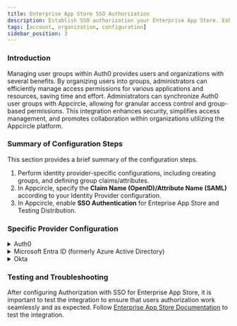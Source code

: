 ```yaml
---
title: Enterprise App Store SSO Authorization
description: Establish SSO authorization your Enterprise App Store. Enhance security and simplify access across Appcircle's platform.
tags: [account, organization, configuration]
sidebar_position: 3
---
```


### Introduction

Managing user groups within Auth0 provides users and organizations with several benefits. By organizing users into groups, administrators can efficiently manage access permissions for various applications and resources, saving time and effort. Administrators can synchronize Auth0 user groups with Appcircle, allowing for granular access control and group-based permissions. This integration enhances security, simplifies access management, and promotes collaboration within organizations utilizing the Appcircle platform.

### Summary of Configuration Steps

This section provides a brief summary of the configuration steps.

1. Perform identity provider-specific configurations, including creating groups, and defining group claims/attributes.
2. In Appcircle, specify the **Claim Name (OpenID)/Attribute Name (SAML)** according to your Identity Provider configuration.
3. In Appcircle, enable **SSO Authentication** for Enteprise App Store and Testing Distribution.

### Specific Provider Configuration

<details>
    <summary>Auth0</summary>

<details>
    <summary>Auth0 (OpenID Connect)</summary>

#### Step 1. Create Organizations

1. In the Auth0 dashboard, navigate to the **Organization** section.
2. Click **Create Organization** button to create organizations.

<Screenshot url='https://cdn.appcircle.io/docs/assets/sso-mapping-auth0-create-groups.png' />

3. Click created organization to navigated **Organization Details**.
4. On the **Organization Details** screen, click on the **Members** tab to manage members of organization.
5. Click the **Add Members** button. Add users who will become members of your organization.

<Screenshot url='https://cdn.appcircle.io/docs/assets/sso-mapping-auth0-add-members.png' />

6. On the **Organization Details** screen, navigate to the **Connections** tab.
7. Click the **Enable Connections** button
8. Select **Username-Password-Authentication** and click on **Enable Connection** 

<Screenshot url='https://cdn.appcircle.io/docs/assets/sso-mapping-auth0-enable-connections.png' />

9. Select **Enable Auto-Membership** and **Enable Signup** on the displayed screen, then click **Save**.

<Screenshot url='https://cdn.appcircle.io/docs/assets/sso-mapping-auth0-enable-connections2.png' />

#### Step 2. Enable organization for your application

1. In the Auth0 dashboard, navigate to the **Applications** section.
2. Select the relevant application. 
3. On the **Application Details** screen, navigate to the **Organizations** tab.

<Screenshot url='https://cdn.appcircle.io/docs/assets/sso-mapping-auth0-application-organizations1.png' />

4. Click **Disable Grants Now**.
5. Choose **Business Users** for the type of users and select **Prompt for Organization** for the login flow.
6. Click **Save Changes**.

<Screenshot url='https://cdn.appcircle.io/docs/assets/sso-mapping-auth0-application-organizations2.png' />

#### Step 3. Define Group Claim Name in Appcircle

1. Navigate to the **Organization > Security > Authentications** section on your dashboard.
2. Select the **Manage** on the **Enterprise Portal SSO Login**.

<Screenshot url='https://cdn.appcircle.io/docs/assets/store-sso-manage-button.png' /> 

3. Select the **Manage Authorization**.

<Screenshot url='https://cdn.appcircle.io/docs/assets/store-sso-manage-authz-button.png' /> 

4. Enter the **Claim Name (OpenID)/Attribute Name (SAML)** as `org_id`.

<Screenshot url='https://cdn.appcircle.io/docs/assets/store-sso-org-id-claim.png' />

</details>

<details>
    <summary>Auth0 (SAML)</summary>

#### Step 1. Create Organizations

1. In the Auth0 dashboard, navigate to the **Organization** section.
2. Click **Create Organization** button to create organizations.

<Screenshot url='https://cdn.appcircle.io/docs/assets/sso-mapping-auth0-create-groups.png' />

3. Click created organization to navigated **Organization Details**.
4. On the **Organization Details** screen, click on the **Members** tab to manage members of organization.
5. Click the **Add Members** button. Add users who will become members of your organization.

<Screenshot url='https://cdn.appcircle.io/docs/assets/sso-mapping-auth0-add-members.png' />

6. On the **Organization Details** screen, navigate to the **Connections** tab.
7. Click the **Enable Connections** button
8. Select **Username-Password-Authentication** and click on **Enable Connection** 

<Screenshot url='https://cdn.appcircle.io/docs/assets/sso-mapping-auth0-enable-connections.png' />

9. Select **Enable Auto-Membership** and **Enable Signup** on the displayed screen, then click **Save**.

<Screenshot url='https://cdn.appcircle.io/docs/assets/sso-mapping-auth0-enable-connections2.png' />

#### Step 2. Enable organization for your application

1. In the Auth0 dashboard, navigate to the **Applications** section.
2. Select the relevant application. 
3. On the **Application Details** screen, navigate to the **Organizations** tab.

<Screenshot url='https://cdn.appcircle.io/docs/assets/sso-mapping-auth0-application-organizations1.png' />

4. Click **Disable Grants Now**.
5. Choose **Business Users** for the type of users and select **Prompt for Organization** for the login flow.
6. Click **Save Changes**.

<Screenshot url='https://cdn.appcircle.io/docs/assets/sso-mapping-auth0-application-organizations2.png' />

#### Step 3. Define Group Attribute Name

1. Navigate to the **SSO Login** screen in Appcircle.
2. Enter the **Claim Name (OpenID)/Attribute Name (SAML)** as `http://schemas.auth0.com/org_id`.

<Screenshot url='https://cdn.appcircle.io/docs/assets/integration-sso-auth0-saml-org-id-claim.png' />

</details>

</details>

<details>
    <summary>Microsoft Entra ID (formerly Azure Active Directory) </summary>

<details>
    <summary>Microsoft Entra ID (SAML)</summary>

#### Step 1. Create Groups in Microsoft Entra ID

1. Log in to [Azure](https://azure.microsoft.com/en-us/) as an admin and navigate to **Azure Services > Microsoft Entra ID** 

<Screenshot url='https://cdn.appcircle.io/docs/assets/sso-mapping-azure-saml-goto-entra-id.png' />

2. Navigate to the **Manage > Groups** section from left menu.
3. Click the **New Group**.

<Screenshot url='https://cdn.appcircle.io/docs/assets/sso-mapping-azure-saml-groups.png' />

4. Assign a proper name and description to the new group. Designate an owner and members to the group.

<Screenshot url='https://cdn.appcircle.io/docs/assets/sso-mapping-azure-saml-new-group.png' />

#### Step 3. Assign user and group to application in Microsoft Entra ID

1. Navigate to the **Azure Services > Microsoft Entra ID**.
2. Navigate to the **Manage > Enterprise applications** section from left menu. 

<Screenshot url='https://cdn.appcircle.io/docs/assets/sso-mapping-azure-saml-enterprise-applications1.png' />

3. Click your application. 

<Screenshot url='https://cdn.appcircle.io/docs/assets/sso-mapping-azure-saml-enterprise-applications2.png' />

4. Click **Assign users and groups**.

<Screenshot url='https://cdn.appcircle.io/docs/assets/sso-mapping-azure-saml-assign-users-groups1.png' />

5. Click **Add user/group**.

<Screenshot url='https://cdn.appcircle.io/docs/assets/sso-mapping-azure-saml-assign-users-groups2.png' />

6. Select users, groups and role. This process can be repeated as needed.

<Screenshot url='https://cdn.appcircle.io/docs/assets/sso-mapping-azure-saml-assign-users-groups3.png' />

#### Step 4. Define Group Attributes & Claims in Microsoft Entra ID

1. Navigate to the **Manage > Single sign-on** section from left menu. 
2. Click **Edit** in **Attributes & Claims** section.

<Screenshot url='https://cdn.appcircle.io/docs/assets/sso-mapping-azure-saml-attributes1.png' />

3. Click the **Add a Group Claim**. 
4. Select the **Groups assigned to the application** 
5. Select the **Cloud only group display names** as source attribute. 
6. Then click on the **Save** button

<Screenshot url='https://cdn.appcircle.io/docs/assets/sso-mapping-azure-saml-attributes2.png' />

#### Step 5. Define Group Attributes names in Appcircle


1. Navigate to the **Organization > Security > Authentications** section on your dashboard.
2. Select the **Manage** on the **Enterprise Portal SSO Login**.

<Screenshot url='https://cdn.appcircle.io/docs/assets/store-sso-manage-button.png' /> 

3. Select the **Manage Authorization**.

<Screenshot url='https://cdn.appcircle.io/docs/assets/store-sso-manage-authz-button.png' /> 

4. Enter the **Claim Name (OpenID)/Attribute Name (SAML)** as ``http://schemas.microsoft.com/ws/2008/06/identity/claims/groups``.

<Screenshot url='https://cdn.appcircle.io/docs/assets/store-sso-org-id-claim.png' />

</details>

</details>

<details>
    <summary>Okta</summary>

<details>
    <summary>Okta (OpenID Connect)</summary>

#### Step 1. Create Groups and Define Group Claim

1. Navigate to the **Directory > Groups** section in the Okta Dashboard
2. Create the groups as needed.

<Screenshot url='https://cdn.appcircle.io/docs/assets/sso-mapping-okta-create-groups.png' />

3. Assign users to groups.

<Screenshot url='https://cdn.appcircle.io/docs/assets/sso-mapping-okta-assign-users-to-groups.png' />

4. Navigate to the **Applications > Applications** section from left navigation menu.
5. Select your application from the list 
6. Navigate to the **Sign on** tab. 
7. Click **Edit** for OpenID Connect ID Token.

<Screenshot url='https://cdn.appcircle.io/docs/assets/sso-mapping-okta-oidc-edit-id-token.png' />

8. Enter Groups claim filter as shown in the image below.

<Screenshot url='https://cdn.appcircle.io/docs/assets/sso-mapping-okta-oidc-groups-claim.png' />

9. Navigate to the **Applications > Applications** section from left navigation menu.
10. Click **Refresh Application Data**.
 
<Screenshot url='https://cdn.appcircle.io/docs/assets/sso-mapping-okta-refresh-application-data.png' />

#### Define Group Claim in Appcircle


1. Navigate to the **Organization > Security > Authentications** section on your dashboard.
2. Select the **Manage** on the **Enterprise Portal SSO Login**.

<Screenshot url='https://cdn.appcircle.io/docs/assets/store-sso-manage-button.png' /> 

3. Select the **Manage Authorization**.

<Screenshot url='https://cdn.appcircle.io/docs/assets/store-sso-manage-authz-button.png' /> 

4. Enter the **Claim Name (OpenID)/Attribute Name (SAML)** as ``groups``.

<Screenshot url='https://cdn.appcircle.io/docs/assets/store-sso-org-id-claim.png' />

</details>

<details>
    <summary>Okta (SAML)</summary>

#### Step 1. Create Groups and Assign to the Application

1. Navigate to the **Directory > Groups** section in the Okta Dashboard. Create the groups as needed.

<Screenshot url='https://cdn.appcircle.io/docs/assets/sso-mapping-okta-create-groups.png' />

2. Assign users to groups.

<Screenshot url='https://cdn.appcircle.io/docs/assets/sso-mapping-okta-assign-users-to-groups.png' />

3. Navigate to the **Applications > Applications** section from left navigation menu.
4. Select your application from the list 
5. Navigate to the **Assignments** tab. 
6. Assign the previously created groups to the application.

<Screenshot url='https://cdn.appcircle.io/docs/assets/sso-mapping-okta-assign-groups-to-application.png' />

#### Step 3. Define Group Attributes

1. Navigate to the **Applications > Applications** section.
2. Select your application from the list and navigate to the **General** tab.
3. Click on **Edit** in **SAML Settings**

<Screenshot url='https://cdn.appcircle.io/docs/assets/sso-mapping-okta-application-edit-saml.png' />

4. Enter the Group Attribute statement as as shown in the image below. 

<Screenshot url='https://cdn.appcircle.io/docs/assets/2812-okta-groups-7.png' />

#### Step 4. Define Group Claim in Appcircle

1. Navigate to the **Organization > Security > Authentications** section on your dashboard.
2. Select the **Manage** on the **Enterprise Portal SSO Login**.

<Screenshot url='https://cdn.appcircle.io/docs/assets/store-sso-manage-button.png' /> 

3. Select the **Manage Authorization**.

<Screenshot url='https://cdn.appcircle.io/docs/assets/store-sso-manage-authz-button.png' /> 

4. Enter the **Claim Name (OpenID)/Attribute Name (SAML)** as ``groups``.

<Screenshot url='https://cdn.appcircle.io/docs/assets/store-sso-org-id-claim.png' />

</details> 

</details>

### Testing and Troubleshooting

After configuring Authorization with SSO for Enterprise App Store, it is important to test the integration to ensure that users authorization work seamlessly and as expected. Follow [Enterprise App Store Documentation](/enterprise-app-store/enterprise-app-store-profile) to test the integration.